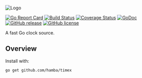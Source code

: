 ![Logo](http://svg.wiersma.co.za/hamba/project?title=timex&tag=A%20fast%20clock%20source)

[![Go Report Card](https://goreportcard.com/badge/github.com/hamba/timex)](https://goreportcard.com/report/github.com/hamba/timex)
[![Build Status](https://github.com/hamba/timex/actions/workflows/test.yml/badge.svg)](https://github.com/hamba/timex/actions)
[![Coverage Status](https://coveralls.io/repos/github/hamba/timex/badge.svg?branch=master)](https://coveralls.io/github/hamba/timex?branch=master)
[![GoDoc](https://godoc.org/github.com/hamba/timex?status.svg)](https://godoc.org/github.com/hamba/timex)
[![GitHub release](https://img.shields.io/github/release/hamba/timex.svg)](https://github.com/hamba/timex/releases)
[![GitHub license](https://img.shields.io/badge/license-MIT-blue.svg)](https://raw.githubusercontent.com/hamba/timex/master/LICENSE)

A fast Go clock source.

## Overview

Install with:

```shell
go get github.com/hamba/timex
```
